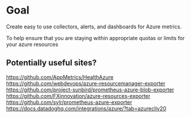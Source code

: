 # Goal
Create easy to use collectors, alerts, and dashboards for Azure metrics.

To help ensure that you are staying within appropriate quotas or limits for your azure resources

## Potentially useful sites?
https://github.com/AppMetrics/HealthAzure
https://github.com/webdevops/azure-resourcemanager-exporter
https://github.com/project-sunbird/prometheus-azure-blob-exporter
https://github.com/FXinnovation/azure-resources-exporter
https://github.com/sylr/prometheus-azure-exporter
https://docs.datadoghq.com/integrations/azure/?tab=azurecliv20
